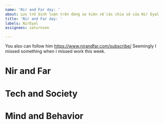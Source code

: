 ```yaml
---
name: 'Nir and Far day: '
about: Lưu trữ bình luận trên dòng sự kiện về các chia sẻ của Nir Eyal
title: 'Nir and Far day: '
labels: NirEyal
assignees: saturnzen

---
```


You also can follow him
https://www.nirandfar.com/subscribe/
Seemingly I missed something when I missed work this week. 
# Nir and Far

# Tech and Society

# Mind and Behavior
